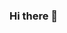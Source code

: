### Hi there 👋

<!--
**JxstLinsey/JxstLinsey** is a ✨ _special_ ✨ repository because its `README.md` (this file) appears on your GitHub profile.

Here are some ideas to get you started:

- 🔭 I’m currently working on chat
- 🌱 I’m currently learning memes
- 👯 I’m looking to collaborate on chat
- 🤔 I’m looking for help with GIF
- 💬 Ask me abot send someting
- 📫 How to reach me: send someting
- 😄 Pronouns: send someting
- ⚡ Fun fact: haha
-->
